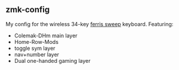 ## zmk-config
My config for the wireless 34-key [ferris sweep](https://github.com/davidphilipbarr/Sweep) keyboard.
Featuring:
- Colemak-DHm main layer
- Home-Row-Mods
- toggle sym layer
- nav+number layer
- Dual one-handed gaming layer
